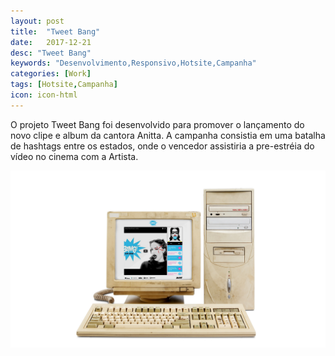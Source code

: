 ```yaml
---
layout: post
title:  "Tweet Bang"
date:   2017-12-21
desc: "Tweet Bang"
keywords: "Desenvolvimento,Responsivo,Hotsite,Campanha"
categories: [Work]
tags: [Hotsite,Campanha]
icon: icon-html
---
```


O projeto Tweet Bang foi desenvolvido para promover o lançamento do novo clipe e album da cantora Anitta. A campanha consistia em uma batalha de hashtags entre os estados, onde o vencedor assistiria a pre-estréia do vídeo no cinema com a Artista.

![GitHub Logo](/static/assets/img/blog/bang/bang.jpg)